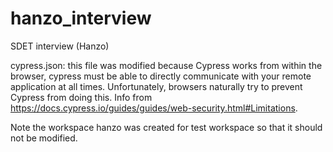# hanzo_interview
SDET interview (Hanzo)

cypress.json: this file was modified because Cypress works from within the browser, cypress must be able 
to directly communicate with your remote application at all times. Unfortunately, 
browsers naturally try to prevent Cypress from doing this. 
Info from https://docs.cypress.io/guides/guides/web-security.html#Limitations.

Note the workspace hanzo was created for test workspace so that it should not be modified.
